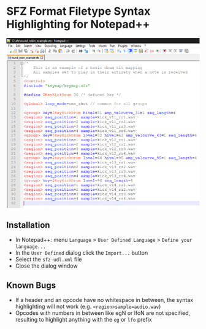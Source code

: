 # SFZ Format Filetype Syntax Highlighting for Notepad++

![Screenshot](screenshot.png)

## Installation

- In Notepad++: menu `Language` > `User Defined Language` > `Define your language...`
- In the `User Defined` dialog click the `Import...` button
- Select the `sfz-udl.xml` file
- Close the dialog window

## Known Bugs

- If a header and an opcode have no whitespace in between,
  the syntax highlighting will not work (e.g. `<region>sample=audio.wav`)
- Opcodes with numbers in between like egN or lfoN are not specified,
  resulting to highlight anything with the `eg` or `lfo` prefix
